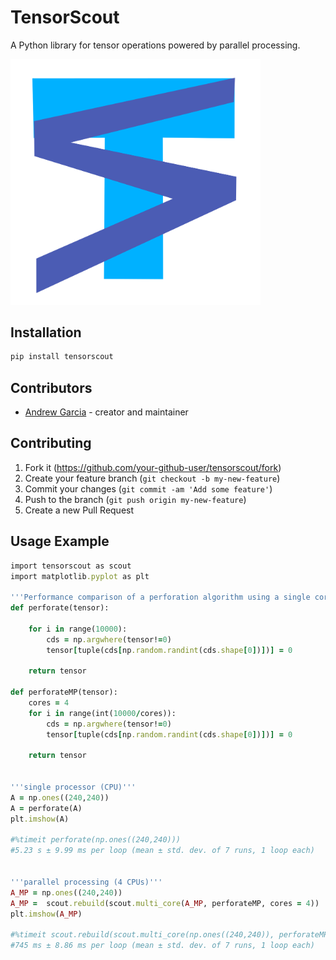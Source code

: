 # TensorScout
A Python library for tensor operations powered by parallel processing.

<img src="https://raw.githubusercontent.com/andrewrgarcia/tensorscout/main/icon_scout.svg" width="400">


## Installation

```ruby
pip install tensorscout
```

## Contributors

- [Andrew Garcia](https://github.com/andrewrgarcia) - creator and maintainer

## Contributing

1. Fork it (<https://github.com/your-github-user/tensorscout/fork>)
2. Create your feature branch (`git checkout -b my-new-feature`)
3. Commit your changes (`git commit -am 'Add some feature'`)
4. Push to the branch (`git push origin my-new-feature`)
5. Create a new Pull Request

## Usage Example

```ruby
import tensorscout as scout
import matplotlib.pyplot as plt

'''Performance comparison of a perforation algorithm using a single core (CPU) v. four cores in parallel'''  
def perforate(tensor):
    
    for i in range(10000):
        cds = np.argwhere(tensor!=0)
        tensor[tuple(cds[np.random.randint(cds.shape[0])])] = 0 
    
    return tensor

def perforateMP(tensor):
    cores = 4
    for i in range(int(10000/cores)):
        cds = np.argwhere(tensor!=0)
        tensor[tuple(cds[np.random.randint(cds.shape[0])])] = 0 
    
    return tensor


'''single processor (CPU)'''
A = np.ones((240,240))
A = perforate(A)
plt.imshow(A)

#%timeit perforate(np.ones((240,240)))
#5.23 s ± 9.99 ms per loop (mean ± std. dev. of 7 runs, 1 loop each)


'''parallel processing (4 CPUs)'''
A_MP = np.ones((240,240))
A_MP =  scout.rebuild(scout.multi_core(A_MP, perforateMP, cores = 4))
plt.imshow(A_MP)

#%timeit scout.rebuild(scout.multi_core(np.ones((240,240)), perforateMP, cores = 4))
#745 ms ± 8.86 ms per loop (mean ± std. dev. of 7 runs, 1 loop each)
```
